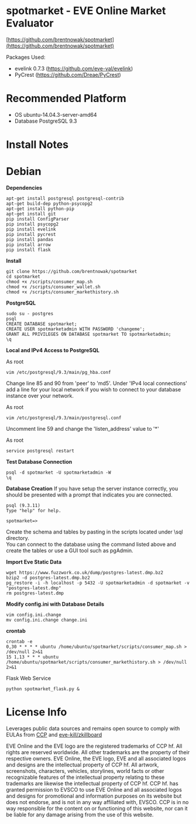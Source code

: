 spotmarket - EVE Online Market Evaluator
==================

[https://github.com/brentnowak/spotmarket](https://github.com/brentnowak/spotmarket)

Packages Used:
* evelink 0.7.3 (https://github.com/eve-val/evelink)
* PyCrest (https://github.com/Dreae/PyCrest)


Recommended Platform
==================
* OS ubuntu-14.04.3-server-amd64
* Database PostgreSQL 9.3


Install Notes
==================

# Debian

**Dependencies**
```shell 
apt-get install postgresql postgresql-contrib
apt-get build-dep python-psycopg2
apt-get install python-pip
apt-get install git
pip install ConfigParser
pip install psycopg2
pip install evelink
pip install pycrest
pip install pandas
pip install arrow
pip install flask
```

**Install**
```shell
git clone https://github.com/brentnowak/spotmarket
cd spotmarket
chmod +x /scripts/consumer_map.sh
chmod +x /scripts/consumer_wallet.sh
chmod +x /scripts/consumer_markethistory.sh
```

**PostgreSQL**
```shell
sudo su - postgres
psql
CREATE DATABASE spotmarket;
CREATE USER spotmarketadmin WITH PASSWORD 'changeme';
GRANT ALL PRIVILEGES ON DATABASE spotmarket TO spotmarketadmin;
\q
```

**Local and IPv4 Access to PostgreSQL**

As root
```shell
vim /etc/postgresql/9.3/main/pg_hba.conf
```
Change line 85 and 90 from 'peer' to 'md5'.
Under 'IPv4 local connections' add a line for your local network if you wish to connect to your database instance over your network.

As root
```shell
vim /etc/postgresql/9.3/main/postgresql.conf
```
Uncomment line 59 and change the 'listen_address' value to '*'

As root
```shell
service postgresql restart
```

**Test Database Connection**

```shell
psql -d spotmarket -U spotmarketadmin -W
\q
```

**Database Creation**
If you have setup the server instance correctly, you should be presented with a prompt that indicates you are connected.
```shell
psql (9.3.11)
Type "help" for help.

spotmarket=>
```
Create the schema and tables by pasting in the scripts located under \sql directory.  
You can connect to the database using the command listed above and create the tables or use a GUI tool such as pgAdmin.  

**Import Eve Static Data**

```shell
wget https://www.fuzzwork.co.uk/dump/postgres-latest.dmp.bz2
bzip2 -d postgres-latest.dmp.bz2
pg_restore -i -h localhost -p 5432 -U spotmarketadmin -d spotmarket -v "postgres-latest.dmp"
rm postgres-latest.dmp
```

**Modify config.ini with Database Details**
```shell
vim config.ini.change
mv config.ini.change change.ini
```

**crontab**
```shell 
crontab -e
0,30 * * * * ubuntu /home/ubuntu/spotmarket/scripts/consumer_map.sh > /dev/null 2>&1
15 1,13 * * * ubuntu /home/ubuntu/spotmarket/scripts/consumer_markethistory.sh > /dev/null 2>&1
```

Flask Web Service
```
python spotmarket_flask.py &
```

License Info
==================

Leverages public data sources and remains open source to comply with EULAs from [CCP](https://developers.eveonline.com/resource/license-agreement) and [eve-kill/zkillboard](https://beta.eve-kill.net/information/legal/)

EVE Online and the EVE logo are the registered trademarks of CCP hf. All rights are reserved worldwide. All other trademarks are the property of their respective owners. EVE Online, the EVE logo, EVE and all associated logos and designs are the intellectual property of CCP hf. All artwork, screenshots, characters, vehicles, storylines, world facts or other recognizable features of the intellectual property relating to these trademarks are likewise the intellectual property of CCP hf. CCP hf. has granted permission to EVSCO to use EVE Online and all associated logos and designs for promotional and information purposes on its website but does not endorse, and is not in any way affiliated with, EVSCO. CCP is in no way responsible for the content on or functioning of this website, nor can it be liable for any damage arising from the use of this website.